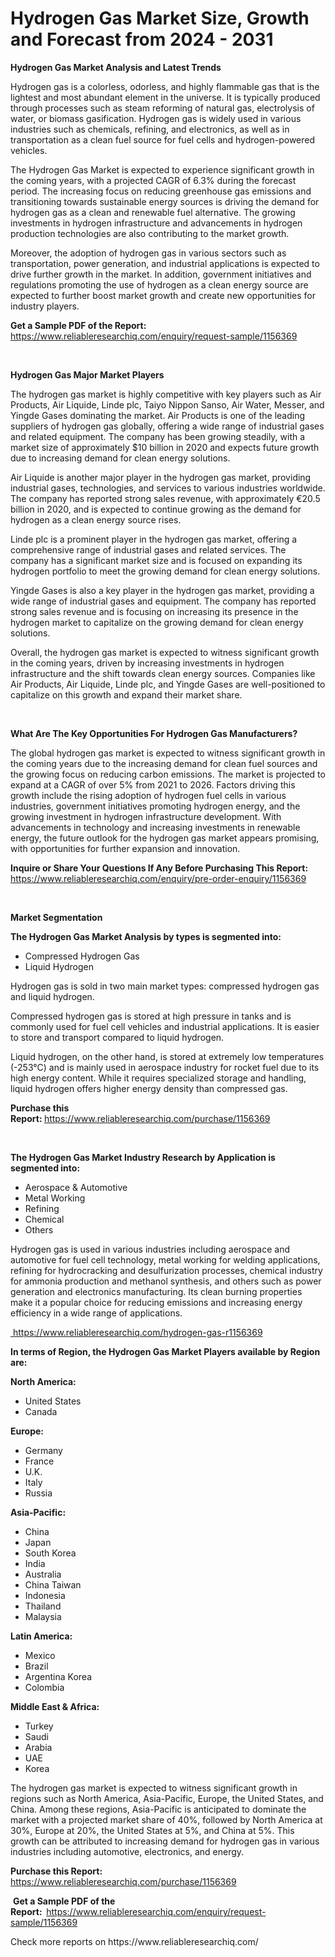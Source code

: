 <p><h1>Hydrogen Gas Market Size, Growth and Forecast from 2024 - 2031</h1></p><p><strong>Hydrogen Gas Market Analysis and Latest Trends</strong></p>
<p><p>Hydrogen gas is a colorless, odorless, and highly flammable gas that is the lightest and most abundant element in the universe. It is typically produced through processes such as steam reforming of natural gas, electrolysis of water, or biomass gasification. Hydrogen gas is widely used in various industries such as chemicals, refining, and electronics, as well as in transportation as a clean fuel source for fuel cells and hydrogen-powered vehicles.</p><p>The Hydrogen Gas Market is expected to experience significant growth in the coming years, with a projected CAGR of 6.3% during the forecast period. The increasing focus on reducing greenhouse gas emissions and transitioning towards sustainable energy sources is driving the demand for hydrogen gas as a clean and renewable fuel alternative. The growing investments in hydrogen infrastructure and advancements in hydrogen production technologies are also contributing to the market growth.</p><p>Moreover, the adoption of hydrogen gas in various sectors such as transportation, power generation, and industrial applications is expected to drive further growth in the market. In addition, government initiatives and regulations promoting the use of hydrogen as a clean energy source are expected to further boost market growth and create new opportunities for industry players.</p></p>
<p><strong>Get a Sample PDF of the Report:&nbsp;</strong> <a href="https://www.reliableresearchiq.com/enquiry/request-sample/1156369">https://www.reliableresearchiq.com/enquiry/request-sample/1156369</a></p>
<p>&nbsp;</p>
<p><strong>Hydrogen Gas Major Market Players</strong></p>
<p><p>The hydrogen gas market is highly competitive with key players such as Air Products, Air Liquide, Linde plc, Taiyo Nippon Sanso, Air Water, Messer, and Yingde Gases dominating the market. Air Products is one of the leading suppliers of hydrogen gas globally, offering a wide range of industrial gases and related equipment. The company has been growing steadily, with a market size of approximately $10 billion in 2020 and expects future growth due to increasing demand for clean energy solutions.</p><p>Air Liquide is another major player in the hydrogen gas market, providing industrial gases, technologies, and services to various industries worldwide. The company has reported strong sales revenue, with approximately €20.5 billion in 2020, and is expected to continue growing as the demand for hydrogen as a clean energy source rises.</p><p>Linde plc is a prominent player in the hydrogen gas market, offering a comprehensive range of industrial gases and related services. The company has a significant market size and is focused on expanding its hydrogen portfolio to meet the growing demand for clean energy solutions.</p><p>Yingde Gases is also a key player in the hydrogen gas market, providing a wide range of industrial gases and equipment. The company has reported strong sales revenue and is focusing on increasing its presence in the hydrogen market to capitalize on the growing demand for clean energy solutions.</p><p>Overall, the hydrogen gas market is expected to witness significant growth in the coming years, driven by increasing investments in hydrogen infrastructure and the shift towards clean energy sources. Companies like Air Products, Air Liquide, Linde plc, and Yingde Gases are well-positioned to capitalize on this growth and expand their market share.</p></p>
<p>&nbsp;</p>
<p><strong>What Are The Key Opportunities For Hydrogen Gas Manufacturers?</strong></p>
<p><p>The global hydrogen gas market is expected to witness significant growth in the coming years due to the increasing demand for clean fuel sources and the growing focus on reducing carbon emissions. The market is projected to expand at a CAGR of over 5% from 2021 to 2026. Factors driving this growth include the rising adoption of hydrogen fuel cells in various industries, government initiatives promoting hydrogen energy, and the growing investment in hydrogen infrastructure development. With advancements in technology and increasing investments in renewable energy, the future outlook for the hydrogen gas market appears promising, with opportunities for further expansion and innovation.</p></p>
<p><strong>Inquire or Share Your Questions If Any Before Purchasing This Report:</strong> <a href="https://www.reliableresearchiq.com/enquiry/pre-order-enquiry/1156369">https://www.reliableresearchiq.com/enquiry/pre-order-enquiry/1156369</a></p>
<p>&nbsp;</p>
<p><strong>Market Segmentation</strong></p>
<p><strong>The Hydrogen Gas Market Analysis by types is segmented into:</strong></p>
<p><ul><li>Compressed Hydrogen Gas</li><li>Liquid Hydrogen</li></ul></p>
<p><p>Hydrogen gas is sold in two main market types: compressed hydrogen gas and liquid hydrogen. </p><p>Compressed hydrogen gas is stored at high pressure in tanks and is commonly used for fuel cell vehicles and industrial applications. It is easier to store and transport compared to liquid hydrogen. </p><p>Liquid hydrogen, on the other hand, is stored at extremely low temperatures (-253°C) and is mainly used in aerospace industry for rocket fuel due to its high energy content. While it requires specialized storage and handling, liquid hydrogen offers higher energy density than compressed gas.</p></p>
<p><strong>Purchase this Report:&nbsp;</strong><a href="https://www.reliableresearchiq.com/purchase/1156369">https://www.reliableresearchiq.com/purchase/1156369</a></p>
<p>&nbsp;</p>
<p><strong>The Hydrogen Gas Market Industry Research by Application is segmented into:</strong></p>
<p><ul><li>Aerospace & Automotive</li><li>Metal Working</li><li>Refining</li><li>Chemical</li><li>Others</li></ul></p>
<p><p>Hydrogen gas is used in various industries including aerospace and automotive for fuel cell technology, metal working for welding applications, refining for hydrocracking and desulfurization processes, chemical industry for ammonia production and methanol synthesis, and others such as power generation and electronics manufacturing. Its clean burning properties make it a popular choice for reducing emissions and increasing energy efficiency in a wide range of applications.</p></p>
<p><a href="https://www.reliableresearchiq.com/hydrogen-gas-r1156369">&nbsp;https://www.reliableresearchiq.com/hydrogen-gas-r1156369</a></p>
<p><strong>In terms of Region, the Hydrogen Gas Market Players available by Region are:</strong></p>
<p>
    <p> <strong> North America: </strong>
        <ul>
            <li>United States</li>
            <li>Canada</li>
        </ul>
        </p> 
    <p> <strong> Europe: </strong>
        <ul>
            <li>Germany</li>
            <li>France</li>
            <li>U.K.</li>
            <li>Italy</li>
            <li>Russia</li>
        </ul>
        </p> 
    <p> <strong> Asia-Pacific: </strong>
        <ul>
            <li>China</li>
            <li>Japan</li>
            <li>South Korea</li>
            <li>India</li>
            <li>Australia</li>
            <li>China Taiwan</li>
            <li>Indonesia</li>
            <li>Thailand</li>
            <li>Malaysia</li>
        </ul>
        </p> 
    <p> <strong> Latin America: </strong>
        <ul>
            <li>Mexico</li>
            <li>Brazil</li>
            <li>Argentina Korea</li>
            <li>Colombia</li>
        </ul>
        </p> 
    <p> <strong> Middle East & Africa: </strong>
        <ul>
            <li>Turkey</li>
            <li>Saudi</li>
            <li>Arabia</li>
            <li>UAE</li>
            <li>Korea</li>
        </ul>
    </p>
    </p>
<p><p>The hydrogen gas market is expected to witness significant growth in regions such as North America, Asia-Pacific, Europe, the United States, and China. Among these regions, Asia-Pacific is anticipated to dominate the market with a projected market share of 40%, followed by North America at 30%, Europe at 20%, the United States at 5%, and China at 5%. This growth can be attributed to increasing demand for hydrogen gas in various industries including automotive, electronics, and energy.</p></p>
<p><strong>Purchase this Report: </strong><a href="https://www.reliableresearchiq.com/purchase/1156369">https://www.reliableresearchiq.com/purchase/1156369</a></p>
<p>&nbsp;<strong>Get a Sample PDF of the Report:&nbsp;&nbsp;</strong><a href="https://www.reliableresearchiq.com/enquiry/request-sample/1156369">https://www.reliableresearchiq.com/enquiry/request-sample/1156369</a></p>
<p><strong></strong></p>
<p>Check more reports on https://www.reliableresearchiq.com/</p>